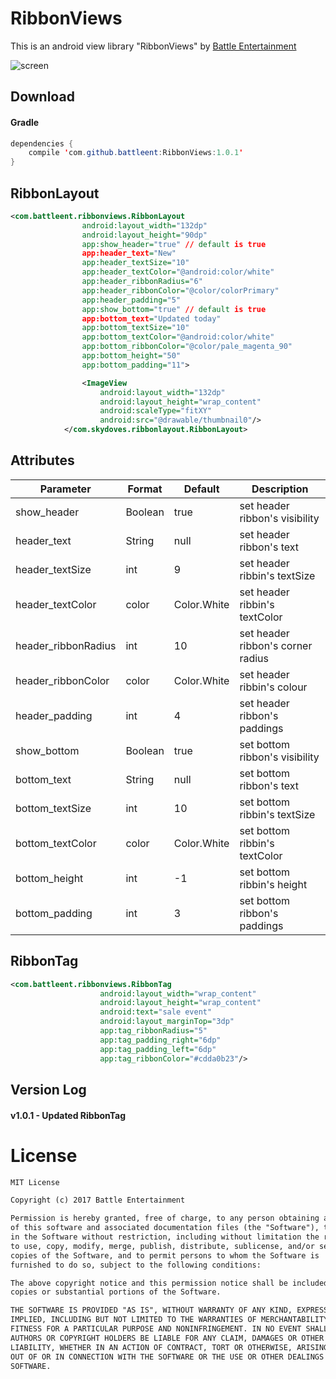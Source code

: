 # RibbonViews
This is an android view library "RibbonViews" by [Battle Entertainment](https://www.battleent.com/)

![screen](https://user-images.githubusercontent.com/24237865/32223750-fed78110-be81-11e7-8e2f-6732df6b756d.png)

## Download
#### Gradle
```java
dependencies {
    compile 'com.github.battleent:RibbonViews:1.0.1'
}
```

## RibbonLayout
```xml
<com.battleent.ribbonviews.RibbonLayout
                android:layout_width="132dp"
                android:layout_height="90dp"
                app:show_header="true" // default is true
                app:header_text="New"
                app:header_textSize="10"
                app:header_textColor="@android:color/white"
                app:header_ribbonRadius="6"
                app:header_ribbonColor="@color/colorPrimary"
                app:header_padding="5"
                app:show_bottom="true" // default is true
                app:bottom_text="Updated today"
                app:bottom_textSize="10"
                app:bottom_textColor="@android:color/white"
                app:bottom_ribbonColor="@color/pale_magenta_90"
                app:bottom_height="50"
                app:bottom_padding="11">

                <ImageView
                    android:layout_width="132dp"
                    android:layout_height="wrap_content"
                    android:scaleType="fitXY"
                    android:src="@drawable/thumbnail0"/>
            </com.skydoves.ribbonlayout.RibbonLayout>
```

## Attributes
Parameter  |  Format  |  Default  |  Description
--- | --- | --- | ---
show_header | Boolean | true | set header ribbon's visibility
header_text | String | null | set header ribbon's text
header_textSize | int | 9 | set header ribbin's textSize
header_textColor | color | Color.White | set header ribbin's textColor
header_ribbonRadius | int | 10 | set header ribbon's corner radius
header_ribbonColor | color | Color.White | set header ribbin's colour
header_padding | int | 4 | set header ribbon's paddings
show_bottom | Boolean | true | set bottom ribbon's visibility
bottom_text | String | null | set bottom ribbon's text
bottom_textSize | int | 10 | set bottom ribbin's textSize
bottom_textColor | color | Color.White | set bottom ribbin's textColor
bottom_height | int | -1 | set bottom ribbin's height
bottom_padding | int | 3 | set bottom ribbon's paddings

## RibbonTag
```xml
<com.battleent.ribbonviews.RibbonTag
                    android:layout_width="wrap_content"
                    android:layout_height="wrap_content"
                    android:text="sale event"
                    android:layout_marginTop="3dp"
                    app:tag_ribbonRadius="5"
                    app:tag_padding_right="6dp"
                    app:tag_padding_left="6dp"
                    app:tag_ribbonColor="#cdda0b23"/>
```

## Version Log
#### v1.0.1 - Updated RibbonTag

# License
```xml
MIT License

Copyright (c) 2017 Battle Entertainment

Permission is hereby granted, free of charge, to any person obtaining a copy
of this software and associated documentation files (the "Software"), to deal
in the Software without restriction, including without limitation the rights
to use, copy, modify, merge, publish, distribute, sublicense, and/or sell
copies of the Software, and to permit persons to whom the Software is
furnished to do so, subject to the following conditions:

The above copyright notice and this permission notice shall be included in all
copies or substantial portions of the Software.

THE SOFTWARE IS PROVIDED "AS IS", WITHOUT WARRANTY OF ANY KIND, EXPRESS OR
IMPLIED, INCLUDING BUT NOT LIMITED TO THE WARRANTIES OF MERCHANTABILITY,
FITNESS FOR A PARTICULAR PURPOSE AND NONINFRINGEMENT. IN NO EVENT SHALL THE
AUTHORS OR COPYRIGHT HOLDERS BE LIABLE FOR ANY CLAIM, DAMAGES OR OTHER
LIABILITY, WHETHER IN AN ACTION OF CONTRACT, TORT OR OTHERWISE, ARISING FROM,
OUT OF OR IN CONNECTION WITH THE SOFTWARE OR THE USE OR OTHER DEALINGS IN THE
SOFTWARE.
```
